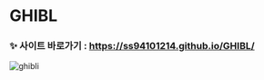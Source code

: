 # GHIBL
### ✨ 사이트 바로가기 : https://ss94101214.github.io/GHIBL/
![ghibli](https://github.com/ss94101214/GHIBL/assets/84695884/ec55b20f-0ed3-4fb6-83bd-2573f486fb11)
